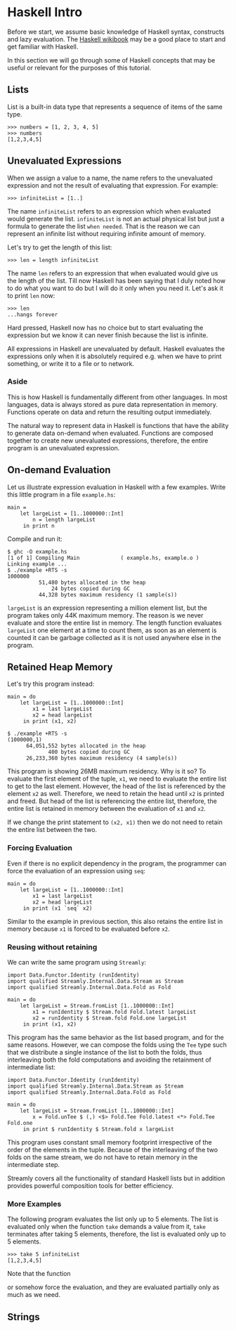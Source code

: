 # Haskell Intro

Before we start, we assume basic knowledge of Haskell syntax, constructs and
lazy evaluation. The [Haskell wikibook](https://en.wikibooks.org/wiki/Haskell)
may be a good place to start and get familiar with Haskell.

In this section we will go through some of Haskell concepts that may be useful
or relevant for the purposes of this tutorial.

## Lists

List is a built-in data type that represents a sequence of items of the same
type.

```
>>> numbers = [1, 2, 3, 4, 5]
>>> numbers
[1,2,3,4,5]
```

## Unevaluated Expressions

When we assign a value to a name, the name refers to the unevaluated
expression and not the result of evaluating that expression. For example:

```
>>> infiniteList = [1..]
```

The name `infiniteList` refers to an expression which when evaluated
would generate the list. `infiniteList` is not an actual physical list
but just a formula to generate the list `when needed`. That is the
reason we can represent an infinite list without requiring infinite
amount of memory.

Let's try to get the length of this list:

```
>>> len = length infiniteList
```

The name `len` refers to an expression that when evaluated would give us
the length of the list.  Till now Haskell has been saying that I duly
noted how to do what you want to do but I will do it only when you need
it. Let's ask it to print `len` now:

```
>>> len
...hangs forever
```

Hard pressed, Haskell now has no choice but to start evaluating the
expression but we know it can never finish because the list is infinite.

All expressions in Haskell are unevaluated by default.  Haskell
evaluates the expressions only when it is absolutely required e.g. when
we have to print something, or write it to a file or to network.

### Aside

This is how Haskell is fundamentally different from other languages. In
most languages, data is always stored as pure data representation
in memory. Functions operate on data and return the resulting
output immediately.

The natural way to represent data in Haskell is functions that have
the ability to generate data on-demand when evaluated. Functions are
composed together to create new unevaluated expressions, therefore, the
entire program is an unevaluated expression.

## On-demand Evaluation

Let us illustrate expression evaluation in Haskell with a few examples. Write
this little program in a file `example.hs`:

```
main =
    let largeList = [1..1000000::Int]
        n = length largeList
     in print n
```

Compile and run it:

```
$ ghc -O example.hs
[1 of 1] Compiling Main             ( example.hs, example.o )
Linking example ...
$ ./example +RTS -s
1000000
          51,480 bytes allocated in the heap
              24 bytes copied during GC
          44,328 bytes maximum residency (1 sample(s))
```

`largeList` is an expression representing a million element list, but
the program takes only 44K maximum memory. The reason is we never evaluate
and store the entire list in memory.  The length function evaluates
`largeList` one element at a time to count them, as soon as an element is
counted it can be garbage collected as it is not used anywhere else in the
program.

## Retained Heap Memory

Let's try this program instead:

```
main = do
    let largeList = [1..1000000::Int]
        x1 = last largeList
        x2 = head largeList
     in print (x1, x2)
```

```
$ ./example +RTS -s
(1000000,1)
      64,051,552 bytes allocated in the heap
             400 bytes copied during GC
      26,233,360 bytes maximum residency (4 sample(s))
```

This program is showing 26MB maximum residency. Why is it so? To
evaluate the first element of the tuple, `x1`, we need to evaluate
the entire list to get to the last element. However, the head of the
list is referenced by the element `x2` as well. Therefore, we need to
retain the head until `x2` is printed and freed. But head of the list is
referencing the entire list, therefore, the entire list is retained in
memory between the evaluation of `x1` and `x2`.

If we change the print statement to `(x2, x1)` then we do not need to
retain the entire list between the two.

### Forcing Evaluation

Even if there is no explicit dependency in the program, the programmer can
force the evaluation of an expression using `seq`:

```
main = do
    let largeList = [1..1000000::Int]
        x1 = last largeList
        x2 = head largeList
     in print (x1 `seq` x2)
```

Similar to the example in previous section, this also retains the entire list
in memory because `x1` is forced to be evaluated before `x2`.

### Reusing without retaining

We can write the same program using `Streamly`:

```
import Data.Functor.Identity (runIdentity)
import qualified Streamly.Internal.Data.Stream as Stream
import qualified Streamly.Internal.Data.Fold as Fold

main = do
    let largeList = Stream.fromList [1..1000000::Int]
        x1 = runIdentity $ Stream.fold Fold.latest largeList
        x2 = runIdentity $ Stream.fold Fold.one largeList
     in print (x1, x2)
```

This program has the same behavior as the list based program, and for
the same reasons.  However, we can compose the folds using the `Tee`
type such that we distribute a single instance of the list to both the
folds, thus interleaving both the fold computations and avoiding the
retainment of intermediate list:

```
import Data.Functor.Identity (runIdentity)
import qualified Streamly.Internal.Data.Stream as Stream
import qualified Streamly.Internal.Data.Fold as Fold

main = do
    let largeList = Stream.fromList [1..1000000::Int]
        x = Fold.unTee $ (,) <$> Fold.Tee Fold.latest <*> Fold.Tee Fold.one
     in print $ runIdentity $ Stream.fold x largeList
```

This program uses constant small memory footprint irrespective of the
order of the elements in the tuple. Because of the interleaving of the
two folds on the same stream, we do not have to retain memory in the
intermediate step.

Streamly covers all the functionality of standard Haskell lists but in addition
provides powerful composition tools for better efficiency.

### More Examples

The following program evaluates the list only up to 5 elements. The list is
evaluated only when the function `take` demands a value from it, `take`
terminates after taking 5 elements, therefore, the list is evaluated only up to
5 elements.

```
>>> take 5 infiniteList
[1,2,3,4,5]
```

Note that the function

or somehow force the evaluation, and
they are evaluated partially only as much as we need.

## Strings
